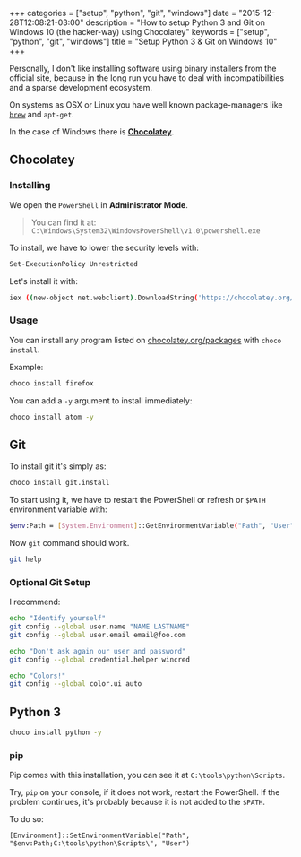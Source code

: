 +++
categories = ["setup", "python", "git", "windows"]
date = "2015-12-28T12:08:21-03:00"
description = "How to setup Python 3 and Git on Windows 10 (the hacker-way) using Chocolatey"
keywords = ["setup", "python", "git", "windows"]
title = "Setup Python 3 & Git on Windows 10"
+++

Personally, I don't like installing software using binary installers from the official site, because in the long run you have to deal with incompatibilities and a sparse development ecosystem.

On systems as OSX or Linux you have well known package-managers like [`brew`](brew.sh) and `apt-get`.

In the case of Windows there is [**Chocolatey**](https://chocolatey.org/).

## Chocolatey

### Installing

We open the `PowerShell` in **Administrator Mode**.

> You can find it at: `C:\Windows\System32\WindowsPowerShell\v1.0\powershell.exe`

To install, we have to lower the security levels with:

```sh
Set-ExecutionPolicy Unrestricted
```

Let's install it with:

```sh
iex ((new-object net.webclient).DownloadString('https://chocolatey.org/install.ps1'))
```

### Usage

You can install any program listed on [chocolatey.org/packages](https://chocolatey.org/packages) with `choco install`.

Example:

```sh
choco install firefox
```

You can add a `-y` argument to install immediately:

```sh
choco install atom -y
```


## Git

To install git it's simply as:

```sh
choco install git.install
```

To start using it, we have to restart the PowerShell or refresh or `$PATH` environment variable with:

```sh
$env:Path = [System.Environment]::GetEnvironmentVariable("Path", "User")
```

Now `git` command should work.

```sh
git help
```

### Optional Git Setup

I recommend:

```sh
echo "Identify yourself"
git config --global user.name "NAME LASTNAME"
git config --global user.email email@foo.com

echo "Don't ask again our user and password"
git config --global credential.helper wincred

echo "Colors!"
git config --global color.ui auto
```

## Python 3

```sh
choco install python -y
```

### pip

Pip comes with this installation, you can see it at `C:\tools\python\Scripts`.

Try, `pip` on your console, if it does not work, restart the PowerShell. If the problem continues, it's probably because it is not added to the `$PATH`.

To do so:

`[Environment]::SetEnvironmentVariable("Path", "$env:Path;C:\tools\python\Scripts\", "User")`

